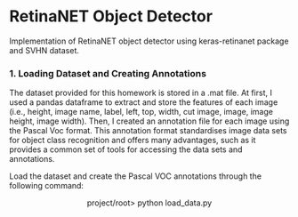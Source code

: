# RetinaNET Object Detector

Implementation of RetinaNET object detector using keras-retinanet package and SVHN dataset.

### 1. Loading Dataset and Creating Annotations

The dataset provided for this homework is stored in a .mat file. At first, I used a pandas dataframe to extract and store the features of each image (i.e., height, image name, label, left, top, width, cut image, image, image height, image width). Then, I created an annotation file for each image using the Pascal Voc format. This annotation format standardises image data sets for object class recognition and offers many advantages, such as it provides a common set of tools for accessing the data sets and annotations.

Load the dataset and create the Pascal VOC annotations through the following command:

<p align="center">
  project/root> python load_data.py
</p>
